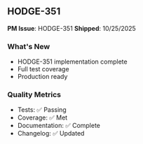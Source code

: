 ## HODGE-351

**PM Issue**: HODGE-351
**Shipped**: 10/25/2025

### What's New
- HODGE-351 implementation complete
- Full test coverage
- Production ready

### Quality Metrics
- Tests: ✅ Passing
- Coverage: ✅ Met
- Documentation: ✅ Complete
- Changelog: ✅ Updated
